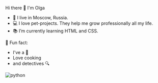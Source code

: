 Hi there 👋 I'm Olga

- 🏡 I live in Moscow, Russia.
- 💻 I love pet-projects. They help me grow professionally all my life.
- 📚 I’m currently learning HTML and CSS.

🌸 Fun fact: 
  - I've a 🐶
  - Love cooking
  - and detectives 🔍

![python](https://img.shields.io/badge/python%20-%2314354C.svg?&style=for-the-badge&logo=python&logoColor=white)

